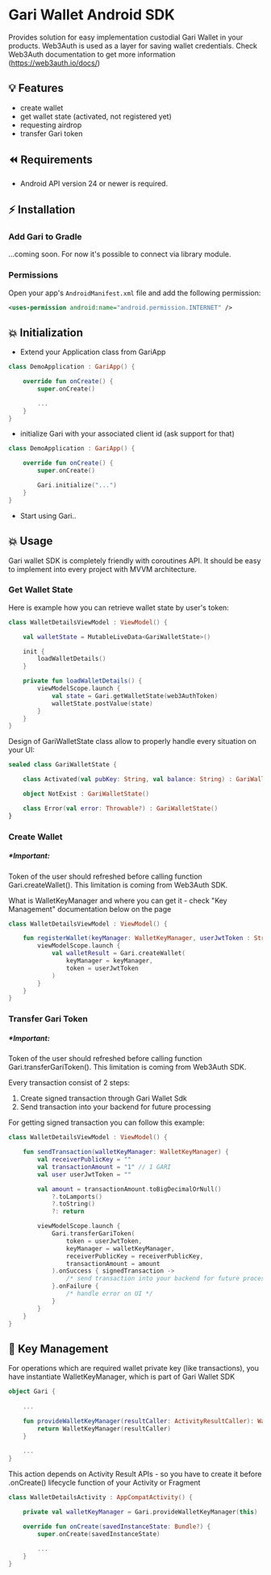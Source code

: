 # Gari Wallet Android SDK

Provides solution for easy implementation custodial Gari Wallet in your products. Web3Auth is used as a layer for saving wallet credentials. Check Web3Auth documentation to get more information (https://web3auth.io/docs/)


## 💡 Features
- create wallet
- get wallet state (activated, not registered yet)
- requesting airdrop
- transfer Gari token

## ⏪ Requirements

- Android API version 24 or newer is required.

## ⚡ Installation

### Add Gari to Gradle

...coming soon. For now it's possible to connect via library module.

### Permissions

Open your app's `AndroidManifest.xml` file and add the following permission:

```xml
<uses-permission android:name="android.permission.INTERNET" />
```
## 💥 Initialization

- Extend your Application class from GariApp

```kotlin
class DemoApplication : GariApp() {

    override fun onCreate() {
        super.onCreate()

        ...
    }
}
```

- initialize Gari with your associated client id (ask support for that)

```kotlin
class DemoApplication : GariApp() {

    override fun onCreate() {
        super.onCreate()

        Gari.initialize("...")
    }
}
``` 



- Start using Gari..

## 💥 Usage

Gari wallet SDK is completely friendly with coroutines API. It should be easy to implement into every project with MVVM architecture.

### Get Wallet State

Here is example how you can retrieve wallet state by user's token:

```kotlin
class WalletDetailsViewModel : ViewModel() {

    val walletState = MutableLiveData<GariWalletState>()

    init {
        loadWalletDetails()
    }

    private fun loadWalletDetails() {
        viewModelScope.launch {
            val state = Gari.getWalletState(web3AuthToken)
            walletState.postValue(state)
        }
    }
}
```

Design of GariWalletState class allow to properly handle every situation on your UI:

```kotlin
sealed class GariWalletState {

    class Activated(val pubKey: String, val balance: String) : GariWalletState()

    object NotExist : GariWalletState()

    class Error(val error: Throwable?) : GariWalletState()
}
```

### Create Wallet

##### *Important:
Token of the user should refreshed before calling function Gari.createWallet(). This limitation is coming from Web3Auth SDK.

What is WalletKeyManager and where you can get it - check "Key Management" documentation below on the page

```kotlin
class WalletDetailsViewModel : ViewModel() {

    fun registerWallet(keyManager: WalletKeyManager, userJwtToken : String) {
        viewModelScope.launch {
            val walletResult = Gari.createWallet(
                keyManager = keyManager,
                token = userJwtToken
            )
        }
    }
}
```

### Transfer Gari Token

##### *Important:
Token of the user should refreshed before calling function Gari.transferGariToken(). This limitation is coming from Web3Auth SDK.

Every transaction consist of 2 steps:
1. Create signed transaction through Gari Wallet Sdk
2. Send transaction into your backend for future processing

For getting signed transaction you can follow this example:
```kotlin
class WalletDetailsViewModel : ViewModel() {

    fun sendTransaction(walletKeyManager: WalletKeyManager) {
        val receiverPublicKey = ""
        val transactionAmount = "1" // 1 GARI
        val user userJwtToken = ""

        val amount = transactionAmount.toBigDecimalOrNull()
            ?.toLamports()
            ?.toString()
            ?: return

        viewModelScope.launch {
            Gari.transferGariToken(
                token = userJwtToken,
                keyManager = walletKeyManager,
                receiverPublicKey = receiverPublicKey,
                transactionAmount = amount
            ).onSuccess { signedTransaction ->
                /* send transaction into your backend for future processing */
            }.onFailure {
                /* handle error on UI */
            }
        }
    }
}
```

## 🌟 Key Management

For operations which are required wallet private key (like transactions), you have instantiate WalletKeyManager, which is part of Gari Wallet SDK

```kotlin
object Gari {
    
    ...

    fun provideWalletKeyManager(resultCaller: ActivityResultCaller): WalletKeyManager {
        return WalletKeyManager(resultCaller)
    }
    
    ...
}
```

This action depends on Activity Result APIs - so you have to create it before .onCreate() lifecycle function of your Activity or Fragment

```kotlin
class WalletDetailsActivity : AppCompatActivity() {

    private val walletKeyManager = Gari.provideWalletKeyManager(this)

    override fun onCreate(savedInstanceState: Bundle?) {
        super.onCreate(savedInstanceState)
        
        ...
    }
}

```